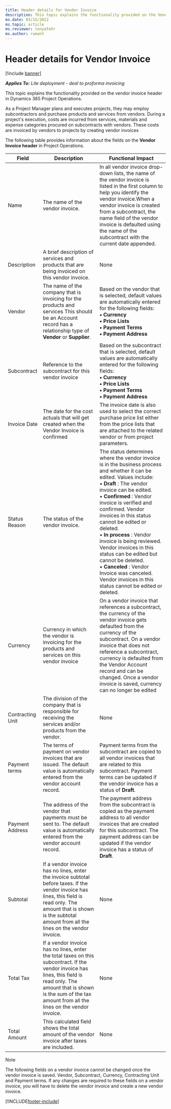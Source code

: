 ```yaml
---
title: Header details for Vendor Invoice
description: This topic explains the functionality provided on the Vendor Invoice header in Dynamics 365 Project Operations.
ms.date: 03/15/2022
ms.topic: article
ms.reviewer: tonyafehr 
ms.author: rumant
---
```


# Header details for Vendor Invoice

[!include [banner](../../includes/dataverse-preview.md)]

_**Applies To:** Lite deployment - deal to proforma invoicing_

This topic explains the functionality provided on the vendor invoice header in Dynamics 365 Project Operations.

As a Project Manager plans and executes projects, they may employ subcontractors and purchase products and services from vendors. During a project&#39;s execution, costs are incurred from services, materials and expense categories procured on subcontracts with vendors. These costs are invoiced by vendors to projects by creating vendor invoices

The following table provides information about the fields on the  **Vendor Invoice header**  in Project Operations.

| **Field** | **Description** | **Functional Impact** |
| --- | --- | --- |
| Name | The name of the vendor invoice. | In all vendor invoice drop-down lists, the name of the vendor invoice is listed in the first column to help you identify the vendor invoice.When a vendor invoice is created from a subcontract, the name field of the vendor invoice is defaulted using the name of the subcontract with the current date appended. |
| Description | A brief description of services and products that are being invoiced on this vendor invoice. | None |
| Vendor | The name of the company that is invoicing for the products and services This should be an Account record has a relationship type of  **Vendor**  or  **Supplier**. | Based on the vendor that is selected, default values are automatically entered for the following fields:<br>**• Currency**<br>**• Price Lists**<br>**• Payment Terms**<br>**• Payment Address** |
| Subcontract | Reference to the subcontract for this vendor invoice | Based on the subcontract that is selected, default values are automatically entered for the following fields:<br>**• Currency**<br>**• Price Lists**<br>**• Payment Terms**<br>**• Payment Address**| Subcontract selected on the vendor invoice header also defaults on the vendor invoice lines and cannot be changed to a different subcontract on the vendor invoice line |
| Invoice Date | The date for the cost actuals that will get created when the Vendor Invoice is confirmed | The invoice date is also used to select the correct purchase price list either from the price lists that are attached to the related vendor or from project parameters. |
| Status Reason | The status of the vendor invoice. | The status determines where the vendor invoice is in the business process and whether it can be edited. Values include: <br>•  **Draft** : The vendor invoice can be edited. <br>•  **Confirmed** : Vendor invoice is verified and confirmed. Vendor invoices in this status cannot be edited or deleted. <br>•  **In process** : Vendor invoice is being reviewed. Vendor invoices in this status can be edited but cannot be deleted. <br>•  **Canceled** : Vendor Invoice was canceled. Vendor invoices in this status cannot be edited or deleted. |
| Currency | Currency in which the vendor is invoicing for the products and services on this vendor invoice | On a vendor invoice that references a subcontract, the currency of the vendor invoice gets defaulted from the currency of the subcontract. On a vendor invoice that does not reference a subcontract, currency is defaulted from the Vendor Account record and can be changed. Once a vendor invoice is saved, currency can no longer be edited |
| Contracting Unit | The division of the company that is responsible for receiving the services and/or products from the vendor. | None |
| Payment terms | The terms of payment on vendor invoices that are issued. The default value is automatically entered from the vendor account record. | Payment terms from the subcontract are copied to all vendor invoices that are related to this subcontract. Payment terms can be updated if the vendor invoice has a status of  **Draft**. |
| Payment Address | The address of the vendor that payments must be sent to. The default value is automatically entered from the vendor account record. | The payment address from the subcontract is copied as the payment address to all vendor invoices that are created for this subcontract. The payment address can be updated if the vendor invoice has a status of  **Draft**. |
| Subtotal | If a vendor invoice has no lines, enter the invoice subtotal before taxes. If the vendor invoice has lines, this field is read only. The amount that is shown is the subtotal amount from all the lines on the vendor invoice. | None |
| Total Tax | If a vendor invoice has no lines, enter the total taxes on this subcontract. If the vendor invoice has lines, this field is read only. The amount that is shown is the sum of the tax amount from all the lines on the vendor invoice. | None |
| Total Amount | This calculated field shows the total amount of the vendor invoice after taxes are included. | None |

>[!Note] 
>The following fields on a vendor invoice cannot be changed once the vendor invoice is saved. Vendor, Subcontract, Currency, Contracting Unit and Payment terms. If any changes are required to these fields on a vendor invoice, you will have to delete the vendor invoice and create a new vendor invoice.

[!INCLUDE[footer-include](../../includes/footer-banner.md)]
